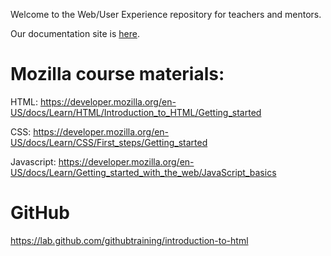 
Welcome to the Web/User Experience repository for teachers and mentors.

Our documentation site is [here](http://www.coderdojotc.org/web-ux/).

# Mozilla course materials:

HTML: https://developer.mozilla.org/en-US/docs/Learn/HTML/Introduction_to_HTML/Getting_started

CSS: https://developer.mozilla.org/en-US/docs/Learn/CSS/First_steps/Getting_started

Javascript: https://developer.mozilla.org/en-US/docs/Learn/Getting_started_with_the_web/JavaScript_basics

# GitHub
https://lab.github.com/githubtraining/introduction-to-html

